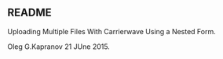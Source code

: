README
------

Uploading Multiple Files With Carrierwave Using a Nested Form.

Oleg G.Kapranov 21 JUne 2015.
